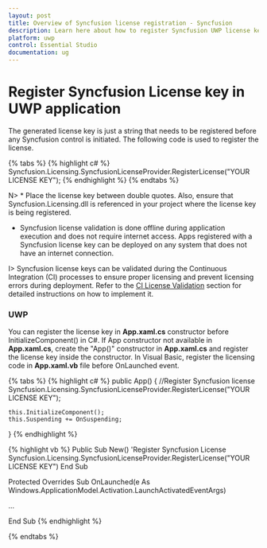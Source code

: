 ```yaml
---
layout: post
title: Overview of Syncfusion license registration - Syncfusion
description: Learn here about how to register Syncfusion UWP license key for UWP application for license validation.
platform: uwp
control: Essential Studio
documentation: ug
---
```


# Register Syncfusion License key in UWP application

The generated license key is just a string that needs to be registered before any Syncfusion control is initiated. The following code is used to register the license.

{% tabs %}
{% highlight c# %}
Syncfusion.Licensing.SyncfusionLicenseProvider.RegisterLicense("YOUR LICENSE KEY");
{% endhighlight %}
{% endtabs %}

N> * Place the license key between double quotes.  Also, ensure that Syncfusion.Licensing.dll is referenced in your project where the license key is being registered.
* Syncfusion license validation is done offline during application execution and does not require internet access.  Apps registered with a Syncfusion license key can be deployed on any system that does not have an internet connection.

I> Syncfusion license keys can be validated during the Continuous Integration (CI) processes to ensure proper licensing and prevent licensing errors during deployment. Refer to the [CI License Validation](https://help.syncfusion.com/uwp/licensing/licensing-faq/ci-license-validation) section for detailed instructions on how to implement it.

### UWP

You can register the license key in **App.xaml.cs** constructor before InitializeComponent() in C#. If App constructor not available in **App.xaml.cs**, create the "App()" constructor in **App.xaml.cs** and register the license key inside the constructor. In Visual Basic, register the licensing code in **App.xaml.vb** file before OnLaunched event.

{% tabs %}
{% highlight c# %}
public App()
{
	//Register Syncfusion license
	Syncfusion.Licensing.SyncfusionLicenseProvider.RegisterLicense("YOUR LICENSE KEY");

	this.InitializeComponent();
	this.Suspending += OnSuspending;
}
{% endhighlight %}

{% highlight vb %}
Public Sub New()
	'Register Syncfusion License
	Syncfusion.Licensing.SyncfusionLicenseProvider.RegisterLicense("YOUR LICENSE KEY")
End Sub

Protected Overrides Sub OnLaunched(e As Windows.ApplicationModel.Activation.LaunchActivatedEventArgs)

...

End Sub
{% endhighlight %}

{% endtabs %}